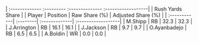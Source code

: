 | :------------- :--------- :-------------- :------------------|
|                       Rush Yards Share                       |
| Player       | Position | Raw Share (%) | Adjusted Share (%) |
| :------------| :--------| :-------------| :------------------|
| M.Shipp      | RB       | 32.3          | 32.3               |
| J.Arrington  | RB       | 16.1          | 16.1               |
| J.Jackson    | RB       | 9.7           | 9.7                |
| O.Ayanbadejo | RB       | 6.5           | 6.5                |
| A.Boldin     | WR       | 0.0           | 0.0                |